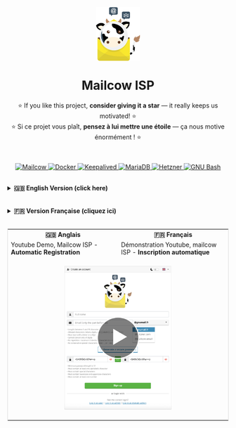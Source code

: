 <div align="center">
    <img src="../img/logo.png" alt="Mailcow ISP" height="20%" width="20%" style="vertical-align: middle;">
</div>

<h1 align="center">Mailcow ISP</h1>

<p align="center">
    ⭐ If you like this project, <strong>consider giving it a star</strong> — it really keeps us motivated! ⭐<br>
    ⭐ Si ce projet vous plaît, <strong>pensez à lui mettre une étoile</strong> — ça nous motive énormément ! ⭐

<p>&nbsp;</p>

<p align="center">
   <a href="https://github.com/mailcow/mailcow-dockerized" target="_blank">
    <img src="https://img.shields.io/badge/MAILCOW-FFC107?style=for-the-badge&logoColor=white" alt="Mailcow"/>
  </a>
  <a href="https://www.docker.com/" target="_blank">
    <img src="https://img.shields.io/badge/Docker-2496ED?style=for-the-badge&logo=docker&logoColor=white" alt="Docker"/>
  </a>
  <a href="https://www.keepalived.org/" target="_blank">
    <img src="https://img.shields.io/badge/Keepalived-009688?style=for-the-badge" alt="Keepalived"/>
  </a>
  <a href="https://mariadb.org/" target="_blank">
    <img src="https://img.shields.io/badge/MariaDB-003545?style=for-the-badge&logo=mariadb&logoColor=white" alt="MariaDB"/>
  </a>
  <a href="https://www.hetzner.com/cloud" target="_blank">
    <img src="https://img.shields.io/badge/Hetzner%20Cloud-D50C2D?style=for-the-badge&logo=hetzner&logoColor=white" alt="Hetzner"/>
  </a>
  <a href="https://www.gnu.org/software/bash/" target="_blank">
    <img src="https://img.shields.io/badge/GNU%20Bash-4EAA25?style=for-the-badge&logo=gnubash&logoColor=white" alt="GNU Bash"/>
  </a>
<br><br>
</p>


<details>
<summary><strong>🇬🇧 English Version (click here)</strong></summary>

## 🌟 Overview

**Mailcow ISP** (Translate Mailcow Internet Service Provider) is an innovative solution based on [mailcow-dockerized](https://github.com/mailcow/mailcow-dockerized) that allows your users to **automatically create email addresses**, similar to mainstream services like Gmail or Yahoo.

> ✨ **Key feature**: Automatic and autonomous mailbox registration for your end users

---

## 🛠 Help & Support

If you encounter any issues, professional support is available:

📨 &nbsp; *<!-- <header> --><span style="font-weight: bold; font-size: 18px;">&#109;&#97;&#105;<!-- &#1 -->&#108;&#99;<!-- <br> && \n ok -->&#111;&#119;&#105;</span><!-- </header> --><!-- <footer> --><span style="font-weight: bold; font-size: 16px;"><!-- &#{0-9}; -->&#115;&#112;<!-- Github profil start  with -->&#64;<!-- domaine -->&#103;&#109;&#97;<!-- domain.tld -->&#105;&#108;<!-- point -->&#46;<!-- &#{0-9}; -->&#99;<!-- ext: .com, .org -->&#111;&#109;</span><!-- </footer> -->*

> ✨ **Note**: Your contributions help sustain this project and support the mailcow team. Indeed, a portion of your contributions will be forwarded to the main mailcow team:  
📨 &nbsp; *<!-- <header> --><span style="font-weight: bold; font-size: 18px;">&#109;&#97;&#105;<!-- &#1 -->&#108;&#99;<!-- <br> && \n ok -->&#111;&#119;&#105;</span><!-- </header> --><!-- <footer> --><span style="font-weight: bold; font-size: 16px;"><!-- &#{0-9}; -->&#115;&#112;<!-- Github profil start  with -->&#64;<!-- domaine -->&#103;&#109;&#97;<!-- domain.tld -->&#105;&#108;<!-- point -->&#46;<!-- &#{0-9}; -->&#99;<!-- ext: .com, .org -->&#111;&#109;</span><!-- </footer> -->*

---

## 🎨 Design & Integration

### 🎯 Homogeneous Interface
The registration page has been specially designed to integrate perfectly with the Mailcow ecosystem:

- 🎨 **Unified graphic charter** - Same appearance as Mailcow
- 🌙 **Dark/light mode** - Native theme support
- 🌐 **Complete translations** - Multilingual support
- 🔒 **Password validation** - Admin-configured complexity ensured
- 🔄 **Total compatibility** - Mailcow updates preserved

---

## 🚀 Installation

### 📋 Prerequisites
- Functional Mailcow instance
- Mailcow API keys (read/write)
- Google reCAPTCHA keys

### 🔧 Configuration

#### 1. **API Keys Configuration**
Open `signup.php` and enter your credentials:

```php
<?php
// Mailcow API key (read/write required)
$api_key = "AAAAAA-BBBBBB-CCCCCC-DDDDDD-EEEEEE";

// Google reCAPTCHA keys (anti-bot protection)
$recaptcha_secret_key = "XxXyYyZZZ";
$recaptcha_site_key = "XXX-YYY-RA";
```

> ⚠️ **Important**: reCAPTCHA is **mandatory** to limit automatic registrations by bots.

#### 2. **Files Deployment**

| File | Destination |
|---------|-------------|
| `signup.twig` | `/opt/mailcow-dockerized/data/web/templates/` |
| `signup.php` | `/opt/mailcow-dockerized/data/web/` |
| `signup-lang/` | `/opt/mailcow-dockerized/data/web/signup-lang/` |

**Note on languages**: Only the most relevant languages are included. You can easily add other translations if needed.

#### 3. **Interface Integration (Optional)**
Add this code in `/opt/mailcow-dockerized/data/web/templates/user_index.twig` around line 63:

```html
<div class="mt-2 text-muted" style="font-size: 0.9rem;">
<a href="/signup">+ {{ lang.mailbox.add_mailbox }}</a>
</div>
```
Right after:

```html
<div class="mt-2 text-muted" style="font-size: 0.9rem;">
<a href="/reset-password">{{ lang.login.forgot_password }}</a>
</div>
```

Then restart the service:
```bash
cd /opt/mailcow-dockerized && docker compose restart php-fpm-mailcow
```

#### 4. **Visual Customization (Optional)**
- Replace `favicon.png` in `/opt/mailcow-dockerized/data/web/`
- Replace `cow_mailcow.svg` in `/opt/mailcow-dockerized/data/web/img/`

---

## 🔗 Useful Links

- [**mailcow-dockerized**](https://github.com/mailcow/mailcow-dockerized) - The founding project
- **Mailcow ISP** - Your automated email hosting solution

---

</details>

<br>


<br>

<details>
<summary><strong>🇫🇷 Version Française (cliquez ici)</strong></summary>

## 🌟 Présentation

**Mailcow ISP** (Traduisez Mailcow Internet Service Provider) est une solution innovante basée sur [mailcow-dockerized](https://github.com/mailcow/mailcow-dockerized) qui permet à vos utilisateurs de **créer automatiquement des adresses email**, à l'instar des services grand public comme Gmail ou Yahoo.

> ✨ **Fonctionnalité clé** : Inscription automatique et autonome des boîtes mail pour vos utilisateurs finaux


---

## 🛠 Aide & Support

Si vous rencontrez le moindre problème, un support professionnel est disponible :

📨 &nbsp; *<!-- <header> --><span style="font-weight: bold; font-size: 18px;">&#109;&#97;&#105;<!-- &#1 -->&#108;&#99;<!-- <br> && \n ok -->&#111;&#119;&#105;</span><!-- </header> --><!-- <footer> --><span style="font-weight: bold; font-size: 16px;"><!-- &#{0-9}; -->&#115;&#112;<!-- Github profil start  with -->&#64;<!-- domaine -->&#103;&#109;&#97;<!-- domain.tld -->&#105;&#108;<!-- point -->&#46;<!-- &#{0-9}; -->&#99;<!-- ext: .com, .org -->&#111;&#109;</span><!-- </footer> -->*

> ✨ **Note** : Vos contributions aident à faire perdurer ce projet et soutiennent l’équipe mailcow. En effet, une partie de vos contributions sera reversée à l’équipe principale de mailcow :  
📨 &nbsp; *<!-- <header> --><span style="font-weight: bold; font-size: 18px;">&#109;&#97;&#105;<!-- &#1 -->&#108;&#99;<!-- <br> && \n ok -->&#111;&#119;&#105;</span><!-- </header> --><!-- <footer> --><span style="font-weight: bold; font-size: 16px;"><!-- &#{0-9}; -->&#115;&#112;<!-- Github profil start  with -->&#64;<!-- domaine -->&#103;&#109;&#97;<!-- domain.tld -->&#105;&#108;<!-- point -->&#46;<!-- &#{0-9}; -->&#99;<!-- ext: .com, .org -->&#111;&#109;</span><!-- </footer> -->*

---

## 🎨 Design & Intégration

### 🎯 Interface Homogène
La page d'inscription a été spécialement conçue pour s'intégrer parfaitement à l'écosystème Mailcow :

- 🎨 **Chartre graphique unifiée** - Même apparence que Mailcow
- 🌙 **Mode sombre/clair** - Support natif des thèmes
- 🌐 **Traductions complètes** - Support multilingue
- 🔒 **Validation des mots de passe** - Complexité configurée par l'admin assurée
- 🔄 **Compatibilité totale** - Mises à jour de mailcow préservées

---

## 🚀 Installation

### 📋 Prérequis
- Instance Mailcow fonctionnelle
- Clés API Mailcow (lecture/écriture)
- Clés reCAPTCHA Google

### 🔧 Configuration

#### 1. **Configuration des clés API**
Ouvrez `signup.php` et renseignez vos identifiants :

```php
<?php
// Clé API Mailcow (lecture/écriture obligatoire)
$api_key = "AAAAAA-BBBBBB-CCCCCC-DDDDDD-EEEEEE";

// Clés reCAPTCHA Google (protection anti-robots)
$recaptcha_secret_key = "XxXyYyZZZ";
$recaptcha_site_key = "XXX-YYY-RA";
```

> ⚠️ **Important** : Le reCAPTCHA est **impératif** pour limiter les inscriptions automatiques par des robots.

#### 2. **Déploiement des fichiers**

| Fichier | Destination |
|---------|-------------|
| `signup.twig` | `/opt/mailcow-dockerized/data/web/templates/` |
| `signup.php` | `/opt/mailcow-dockerized/data/web/` |
| `signup-lang/` | `/opt/mailcow-dockerized/data/web/signup-lang/` |

**Note sur les langues :** Seules les langues les plus pertinentes sont incluses. Vous pouvez facilement ajouter d'autres traductions si nécessaire.

#### 3. **Intégration dans l'interface (Facultatif)**
Ajoutez ce code dans `/opt/mailcow-dockerized/data/web/templates/user_index.twig` autour de la ligne 63 :

```html
<div class="mt-2 text-muted" style="font-size: 0.9rem;">
<a href="/signup">+ {{ lang.mailbox.add_mailbox }}</a>
</div>
```
Juste après :

```html
<div class="mt-2 text-muted" style="font-size: 0.9rem;">
<a href="/reset-password">{{ lang.login.forgot_password }}</a>
</div>
```

Puis redémarrez le service :
```bash
cd /opt/mailcow-dockerized && docker compose restart php-fpm-mailcow
```

#### 4. **Personnalisation visuelle (Facultatif)**
- Remplacez `favicon.png` dans `/opt/mailcow-dockerized/data/web/`
- Remplacez `cow_mailcow.svg` dans `/opt/mailcow-dockerized/data/web/img/`

---

## 🔗 Liens Utiles

- [**mailcow-dockerized**](https://github.com/mailcow/mailcow-dockerized) - Le projet fondateur
- **Mailcow ISP** - Votre solution d'hébergement email automatisé

---

</details>
<br>
<div align="center">
<table style="width: 100%; table-layout:fixed; border:1px solid #ddd; border-collapse:collapse;">
  <tr>
    <th width="50%">🇬🇧 <b>Anglais</b></th>
    <th width="50%">🇫🇷 <b>Français</b></th>
  </tr>
  <tr>
    <td>Youtube Demo, Mailcow ISP - <b>Automatic Registration</b></td>
    <td>Démonstration Youtube, mailcow ISP - <b>Inscription automatique</b></td>
  </tr>
  <tr>
    <td colspan="2" align="center">
        <br>
      <a href="https://www.youtube.com/watch?v=UvoQz1tLQ7s" target="_new">
         <img src="../img/signup.png" alt="Mailcow ISP" style="height: 50%; width: 50%;">
      </a>
   <br><br>
    </td>
  </tr>
</table>
</div>
